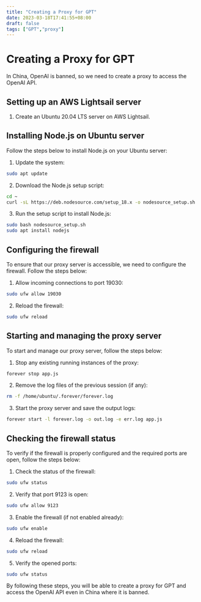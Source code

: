 ```yaml
---
title: "Creating a Proxy for GPT"
date: 2023-03-18T17:41:55+08:00
draft: false
tags: ["GPT","proxy"]
---
```

# Creating a Proxy for GPT

In China, OpenAI is banned, so we need to create a proxy to access the OpenAI API.

## Setting up an AWS Lightsail server

1. Create an Ubuntu 20.04 LTS server on AWS Lightsail.

## Installing Node.js on Ubuntu server

Follow the steps below to install Node.js on your Ubuntu server:

1. Update the system:
```bash
sudo apt update
```

2. Download the Node.js setup script:
```bash
cd ~
curl -sL https://deb.nodesource.com/setup_18.x -o nodesource_setup.sh
```

3. Run the setup script to install Node.js:
```bash
sudo bash nodesource_setup.sh
sudo apt install nodejs
```

## Configuring the firewall

To ensure that our proxy server is accessible, we need to configure the firewall. Follow the steps below:

1. Allow incoming connections to port 19030:
```bash
sudo ufw allow 19030
```

2. Reload the firewall:
```bash
sudo ufw reload
```

## Starting and managing the proxy server

To start and manage our proxy server, follow the steps below:

1. Stop any existing running instances of the proxy:
```bash
forever stop app.js
```

2. Remove the log files of the previous session (if any):
```bash
rm -f /home/ubuntu/.forever/forever.log
```

3. Start the proxy server and save the output logs:
```bash
forever start -l forever.log -o out.log -e err.log app.js
```

## Checking the firewall status

To verify if the firewall is properly configured and the required ports are open, follow the steps below:

1. Check the status of the firewall:
```bash
sudo ufw status
```

2. Verify that port 9123 is open:
```bash
sudo ufw allow 9123
```

3. Enable the firewall (if not enabled already):
```bash
sudo ufw enable
```

4. Reload the firewall:
```bash
sudo ufw reload
```

5. Verify the opened ports:
```bash
sudo ufw status
```

By following these steps, you will be able to create a proxy for GPT and access the OpenAI API even in China where it is banned.